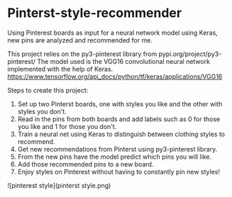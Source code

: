 # Pinterst-style-recommender
Using Pinterest boards as input for a neural network model using Keras, new pins are analyzed and recommended for me.

This project relies on the py3-pinterest library from pypi.org/project/py3-pinterest/
The model used is the VGG16 convolutional neural network implemented with the help of Keras. 
https://www.tensorflow.org/api_docs/python/tf/keras/applications/VGG16

Steps to create this project:
1. Set up two Pinterst boards, one with styles you like and the other with styles you don't.
2. Read in the pins from both boards and add labels such as 0 for those you like and 1 for those you don't.
3. Train a neural net using Keras to distinguish between clothing styles to recommend.
4. Get new recommendations from Pinterst using py3-pinterest library. 
5. From the new pins have the model predict which pins you will like.
6. Add those recommended pins to a new board.
7. Enjoy styles on Pinterest without having to constantly pin new styles!

![pinterest style](pinterst style.png)
